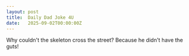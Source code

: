 ```yaml
---
layout: post
title:  Daily Dad Joke 4U
date:   2025-09-02T00:00:00Z
---
```

Why couldn't the skeleton cross the street? Because he didn't have the guts!
